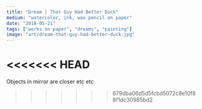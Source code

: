 ```yaml
---
title: "Dream | That Guy Had Better Duck"
medium: "watercolor, ink, wax pencil on paper"
date: "2018-05-21"
tags: ["works on paper", "dreams", "painting"]
image: "art/dream-that-guy-had-better-duck.jpg"
---
```

<<<<<<< HEAD
=======
Objects in mirror are closer etc etc
>>>>>>> 679dba06d5d5fcbd5072c8e10f88f1dc30985bd2
